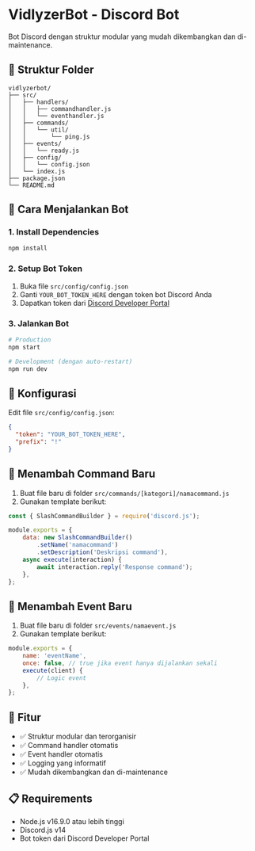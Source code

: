 # VidlyzerBot - Discord Bot

Bot Discord dengan struktur modular yang mudah dikembangkan dan di-maintenance.

## 📁 Struktur Folder

```
vidlyzerbot/
├── src/
│   ├── handlers/
│   │   ├── commandhandler.js
│   │   └── eventhandler.js
│   ├── commands/
│   │   └── util/
│   │       └── ping.js
│   ├── events/
│   │   └── ready.js
│   ├── config/
│   │   └── config.json
│   └── index.js
├── package.json
└── README.md
```

## 🚀 Cara Menjalankan Bot

### 1. Install Dependencies
```bash
npm install
```

### 2. Setup Bot Token
1. Buka file `src/config/config.json`
2. Ganti `YOUR_BOT_TOKEN_HERE` dengan token bot Discord Anda
3. Dapatkan token dari [Discord Developer Portal](https://discord.com/developers/applications)

### 3. Jalankan Bot
```bash
# Production
npm start

# Development (dengan auto-restart)
npm run dev
```

## 🔧 Konfigurasi

Edit file `src/config/config.json`:
```json
{
  "token": "YOUR_BOT_TOKEN_HERE",
  "prefix": "!"
}
```

## 📝 Menambah Command Baru

1. Buat file baru di folder `src/commands/[kategori]/namacommand.js`
2. Gunakan template berikut:

```javascript
const { SlashCommandBuilder } = require('discord.js');

module.exports = {
    data: new SlashCommandBuilder()
        .setName('namacommand')
        .setDescription('Deskripsi command'),
    async execute(interaction) {
        await interaction.reply('Response command');
    },
};
```

## 📝 Menambah Event Baru

1. Buat file baru di folder `src/events/namaevent.js`
2. Gunakan template berikut:

```javascript
module.exports = {
    name: 'eventName',
    once: false, // true jika event hanya dijalankan sekali
    execute(client) {
        // Logic event
    },
};
```

## 🎯 Fitur

- ✅ Struktur modular dan terorganisir
- ✅ Command handler otomatis
- ✅ Event handler otomatis
- ✅ Logging yang informatif
- ✅ Mudah dikembangkan dan di-maintenance

## 📋 Requirements

- Node.js v16.9.0 atau lebih tinggi
- Discord.js v14
- Bot token dari Discord Developer Portal